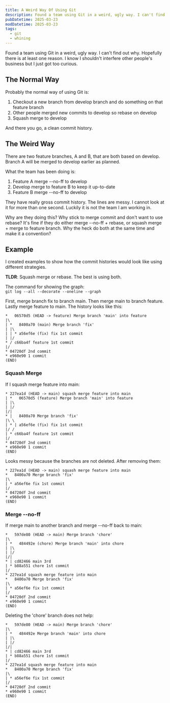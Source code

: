 ```yaml
---
title: A Weird Way Of Using Git
description: Found a team using Git in a weird, ugly way. I can't find out why. Hopefully there is at least one reason. I know I shouldn't interfere other people's business but I just got too curious.
pubDatetime: 2025-03-23
modDatetime: 2025-03-23
tags:
  - git
  - whining
---
```


Found a team using Git in a weird, ugly way. I can't find out why. Hopefully there is at least one reason. I know I shouldn't interfere other people's business but I just got too curious.

## The Normal Way

Probably the normal way of using Git is:

1. Checkout a new branch from develop branch and do something on that feature branch
2. Other people merged new commits to develop so rebase on develop
3. Squash merge to develop

And there you go, a clean commit history.

## The Weird Way

There are two feature branches, A and B, that are both based on develop. Branch A will be merged to develop earlier as planned.

What the team has been doing is:

1. Feature A merge --no-ff to develop
2. Develop merge to feature B to keep it up-to-date
3. Feature B merge --no-ff to develop

They have really gross commit history. The lines are messy. I cannot look at it for more than one second. Luckily it is not the team I am working in.

Why are they doing this? Why stick to merge commit and don't want to use rebase?
It's fine if they do either merge --no-ff + rebase, or squash merge + merge to feature branch. Why the heck do both at the same time and make it a convention?

## Example

I created examples to show how the commit histories would look like using different strategies.

**TLDR**: Squash merge or rebase. The best is using both.

The command for showing the graph:\
`git log --all --decorate --oneline --graph`

First, merge branch fix to branch main. Then merge main to branch feature. Lastly merge feature to main. The history looks like this:

```
*   06570d5 (HEAD -> feature) Merge branch 'main' into feature
|\
| *   8400a70 (main) Merge branch 'fix'
| |\
| | * a56ef6e (fix) fix 1st commit
| |/
* / c66ba4f feature 1st commit
|/
* 04720df 2nd commit
* e960e90 1 commit
(END)
```

### Squash Merge

If I squash merge feature into main:

```
* 227ea1d (HEAD -> main) squash merge feature into main
| *   06570d5 (feature) Merge branch 'main' into feature
| |\
| |/
|/|
* |   8400a70 Merge branch 'fix'
|\ \
| * | a56ef6e (fix) fix 1st commit
|/ /
| * c66ba4f feature 1st commit
|/
* 04720df 2nd commit
* e960e90 1 commit
(END)
```

Looks messy because the branches are not deleted. After removing them:

```
* 227ea1d (HEAD -> main) squash merge feature into main
*   8400a70 Merge branch 'fix'
|\
| * a56ef6e fix 1st commit
|/
* 04720df 2nd commit
* e960e90 1 commit
(END)
```

### Merge --no-ff

If merge main to another branch and merge --no-ff back to main:

```
*   597de80 (HEAD -> main) Merge branch 'chore'
|\
| *   484492e (chore) Merge branch 'main' into chore
| |\
| |/
|/|
* | cd82466 main 3rd
| * b88a551 chore 1st commit
|/
* 227ea1d squash merge feature into main
*   8400a70 Merge branch 'fix'
|\
| * a56ef6e fix 1st commit
|/
* 04720df 2nd commit
* e960e90 1 commit
(END)
```

Deleting the 'chore' branch does not help:

```
*   597de80 (HEAD -> main) Merge branch 'chore'
|\
| *   484492e Merge branch 'main' into chore
| |\
| |/
|/|
* | cd82466 main 3rd
| * b88a551 chore 1st commit
|/
* 227ea1d squash merge feature into main
*   8400a70 Merge branch 'fix'
|\
| * a56ef6e fix 1st commit
|/
* 04720df 2nd commit
* e960e90 1 commit
(END)
```
